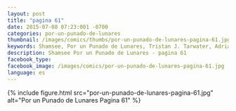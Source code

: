 ```yaml
---
layout: post
title: "pagina 61"
date: 2015-07-08 07:23:001 -0700
categories: por-un-punado-de-lunares
thumbnail: /images/comics/thumbs/por-un-punado-de-lunares-pagina-61.jpg
keywords: Shamsee, Por un Punado de Lunares, Tristan J. Tarwater, Adrian Ricker
description: Shamsee Por un Punado de Lunares - pagina 61
facebook_type: 
facebook_image: /images/comics/por-un-punado-de-lunares-pagina-61.jpg
language: es
---
```

{% include figure.html src="por-un-punado-de-lunares-pagina-61.jpg" alt="Por un Punado de Lunares Pagina 61" %}